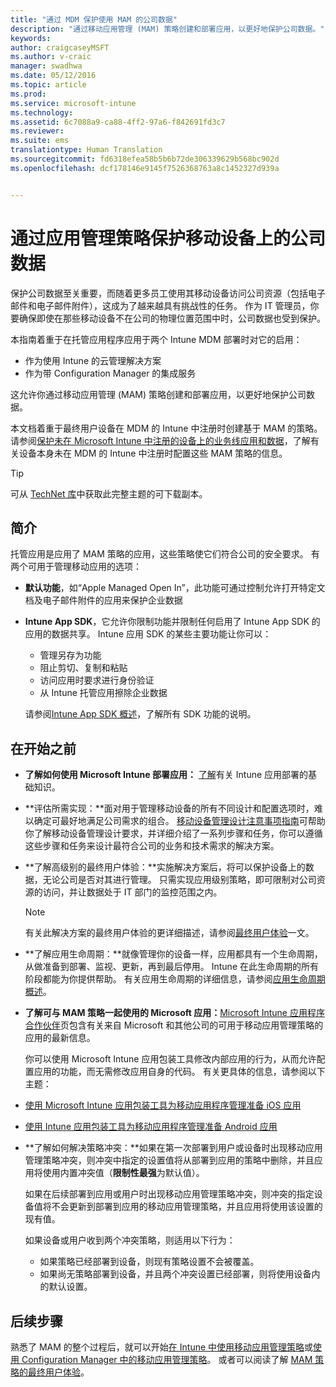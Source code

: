 ```yaml
---
title: "通过 MDM 保护使用 MAM 的公司数据"
description: "通过移动应用管理 (MAM) 策略创建和部署应用，以更好地保护公司数据。"
keywords: 
author: craigcaseyMSFT
ms.author: v-craic
manager: swadhwa
ms.date: 05/12/2016
ms.topic: article
ms.prod: 
ms.service: microsoft-intune
ms.technology: 
ms.assetid: 6c7088a9-ca88-4ff2-97a6-f842691fd3c7
ms.reviewer: 
ms.suite: ems
translationtype: Human Translation
ms.sourcegitcommit: fd6318efea58b5b6b72de306339629b568bc902d
ms.openlocfilehash: dcf178146e9145f7526368763a8c1452327d939a


---
```


# 通过应用管理策略保护移动设备上的公司数据
保护公司数据至关重要，而随着更多员工使用其移动设备访问公司资源（包括电子邮件和电子邮件附件），这成为了越来越具有挑战性的任务。 作为 IT 管理员，你要确保即使在那些移动设备不在公司的物理位置范围中时，公司数据也受到保护。

本指南着重于在托管应用程序应用于两个 Intune MDM 部署时对它的启用：

- 作为使用 Intune 的云管理解决方案
- 作为带 Configuration Manager 的集成服务

这允许你通过移动应用管理 (MAM) 策略创建和部署应用，以更好地保护公司数据。

本文档着重于最终用户设备在 MDM 的 Intune 中注册时创建基于 MAM 的策略。 请参阅[保护未在 Microsoft Intune 中注册的设备上的业务线应用和数据](https://docs.microsoft.com/intune/deploy-use/protect-line-of-business-apps-and-data-on-devices-not-enrolled-in-microsoft-intune)，了解有关设备本身未在 MDM 的 Intune 中注册时配置这些 MAM 策略的信息。

> [!TIP]
> 可从 [TechNet 库](https://gallery.technet.microsoft.com/Protect-Company-Data-on-d972f4f4/file/154240/1/Protect%20Company%20Data%20on%20Mobile%20Devices%20through%20Application%20Management%20Policies.pdf)中获取此完整主题的可下载副本。

## 简介
托管应用是应用了 MAM 策略的应用，这些策略使它们符合公司的安全要求。 有两个可用于管理移动应用的选项：
- **默认功能**，如“Apple Managed Open In”，此功能可通过控制允许打开特定文档及电子邮件附件的应用来保护企业数据
- **Intune App SDK**，它允许你限制功能并限制任何启用了 Intune App SDK 的应用的数据共享。 Intune 应用 SDK 的某些主要功能让你可以：
  - 管理另存为功能
  - 阻止剪切、复制和粘贴
  - 访问应用时要求进行身份验证
  - 从 Intune 托管应用擦除企业数据

  请参阅[Intune App SDK 概述](https://docs.microsoft.com/intune/develop/intune-app-sdk)，了解所有 SDK 功能的说明。

## 在开始之前
- **了解如何使用 Microsoft Intune 部署应用：** [了解](https://docs.microsoft.com/intune/understand-explore/get-started-with-a-30-day-trial-of-microsoft-intune)有关 Intune 应用部署的基础知识。

- **评估所需实现：**面对用于管理移动设备的所有不同设计和配置选项时，难以确定可最好地满足公司需求的组合。 [移动设备管理设计注意事项指南](https://docs.microsoft.com/enterprise-mobility/Solutions/mdm-design-considerations-guide)可帮助你了解移动设备管理设计要求，并详细介绍了一系列步骤和任务，你可以遵循这些步骤和任务来设计最符合公司的业务和技术需求的解决方案。
- **了解高级别的最终用户体验：**实施解决方案后，将可以保护设备上的数据，无论公司是否对其进行管理。 只需实现应用级别策略，即可限制对公司资源的访问，并让数据处于 IT 部门的监控范围之内。

   > [!NOTE]
   > 有关此解决方案的最终用户体验的更详细描述，请参阅[最终用户体验](end-user-experience-mam.md)一文。

- **了解应用生命周期：**就像管理你的设备一样，应用都具有一个生命周期，从做准备到部署、监视、更新，再到最后停用。 Intune 在此生命周期的所有阶段都能为你提供帮助。 有关应用生命周期的详细信息，请参阅[应用生命周期概述](https://docs.microsoft.com/intune/deploy-use/overview-of-app-lifecycle-in-microsoft-intune)。
- **了解可与 MAM 策略一起使用的 Microsoft 应用：**[Microsoft Intune 应用程序合作伙伴](https://www.microsoft.com/en-us/cloud-platform/microsoft-intune-partners)页包含有关来自 Microsoft 和其他公司的可用于移动应用管理策略的应用的最新信息。

  你可以使用 Microsoft Intune 应用包装工具修改内部应用的行为，从而允许配置应用的功能，而无需修改应用自身的代码。 有关更具体的信息，请参阅以下主题：
 - [使用 Microsoft Intune 应用包装工具为移动应用程序管理准备 iOS 应用](https://docs.microsoft.com/intune/deploy-use/prepare-ios-apps-for-mobile-application-management-with-the-microsoft-intune-app-wrapping-tool)
 - [使用 Intune 应用包装工具为移动应用程序管理准备 Android 应用](https://docs.microsoft.com/intune/deploy-use/prepare-android-apps-for-mobile-application-management-with-the-microsoft-intune-app-wrapping-tool)

- **了解如何解决策略冲突：**如果在第一次部署到用户或设备时出现移动应用管理策略冲突，则冲突中指定的设置值将从部署到应用的策略中删除，并且应用将使用内置冲突值（**限制性最强**为默认值）。

  如果在后续部署到应用或用户时出现移动应用管理策略冲突，则冲突的指定设备值将不会更新到部署到应用的移动应用管理策略，并且应用将使用该设置的现有值。

  如果设备或用户收到两个冲突策略，则适用以下行为：
  - 如果策略已经部署到设备，则现有策略设置不会被覆盖。
  - 如果尚无策略部署到设备，并且两个冲突设置已经部署，则将使用设备内的默认设置。

## 后续步骤
熟悉了 MAM 的整个过程后，就可以开始[在 Intune 中使用移动应用管理策略](mam-intune.md)或[使用 Configuration Manager 中的移动应用管理策略](mam-configmgr.md)。 或者可以阅读了解 [MAM 策略的最终用户体验](end-user-experience-mam.md)。



<!--HONumber=Nov16_HO2-->


